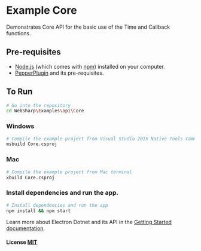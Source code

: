 # Example Core

Demonstrates Core API for the basic use of the Time and Callback functions.

## Pre-requisites

- [Node.js](https://nodejs.org/en/download/) (which comes with [npm](http://npmjs.com)) installed on your computer.
- [PepperPlugin](https://github.com/xamarin/WebSharp/tree/master/PepperPlugin) and its pre-requisites.

## To Run

```bash
# Go into the repository
cd WebSharp\Examples\api\Core
```

### Windows
```bash
# Compile the example project from Visual Studio 2015 Native Tools Command Prompt 
msbuild Core.csproj
```

### Mac
```bash
# Compile the example project from Mac terminal 
xbuild Core.csproj
```

### Install dependencies and run the app.
```bash
# Install dependencies and run the app
npm install && npm start
```
Learn more about Electron Dotnet and its API in the [Getting Started documentation](https://github.com/xamarin/WebSharp/tree/master/GettingStarted).

#### License [MIT](https://github.com/xamarin/WebSharp/blob/master/LICENSE)
